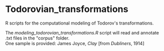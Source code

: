 # Todorovian_transformations
R scripts for the computational modeling of Todorov's transformations.  

The *modeling_todorovian_transformations.R* script will read and annotate .txt files in the "corpus" folder.  
One sample is provided: James Joyce, *Clay* [from *Dubliners*, 1914]
